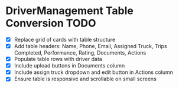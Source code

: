 # DriverManagement Table Conversion TODO

- [x] Replace grid of cards with table structure
- [x] Add table headers: Name, Phone, Email, Assigned Truck, Trips Completed, Performance, Rating, Documents, Actions
- [x] Populate table rows with driver data
- [x] Include upload buttons in Documents column
- [x] Include assign truck dropdown and edit button in Actions column
- [x] Ensure table is responsive and scrollable on small screens
